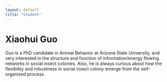 ```yaml
---
layout: default
title: "Student"
---
```


# Xiaohui Guo

Guo is a PhD candidate in Animal Behavior at Arizona State University, and very interested in the structure and function of information/energy flowing networks in social insect colonies. Also, he is always curious about how the flexibility and robustness in social insect colony emerge from the self-organized process.